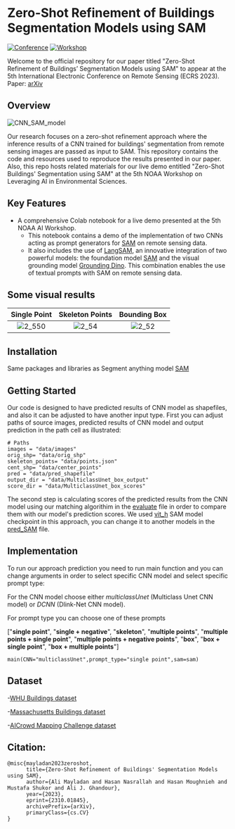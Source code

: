 # Zero-Shot Refinement of Buildings Segmentation Models using SAM  

[![Conference](https://img.shields.io/badge/ECRS-Conference-brightgreen)](https://ecrs2023.sciforum.net/)
[![Workshop](https://img.shields.io/badge/NOAA%20Workshop-5th%20AI%20Demo-blue)](https://noaaai2023.sched.com/)

Welcome to the official repository for our paper titled "Zero-Shot Refinement of Buildings’ Segmentation Models using SAM" to appear at the 5th International Electronic Conference on Remote Sensing (ECRS 2023).
Paper: [arXiv](https://arxiv.org/abs/2310.01845)
## Overview
![CNN_SAM_model](https://github.com/geoaigroup/GEOAI-ECRS2023/assets/74465885/b2f6f42c-69ff-47b7-81c2-448d5c1fc85e)

Our research focuses on  a zero-shot refinement approach where the inference results of a CNN trained for buildings' segmentation from remote sensing images are passed as input to SAM. This repository contains the code and resources used to reproduce the results presented in our paper. Also, this repo hosts related materials for our live demo entitled "Zero-Shot Buildings' Segmentation using SAM" at the 5th NOAA Workshop on Leveraging AI in Environmental Sciences.

## Key Features

- A comprehensive Colab notebook for a live demo presented at the 5th NOAA AI Workshop.
  - This notebook contains a demo of the implementation of two CNNs acting as prompt generators for [SAM](https://github.com/facebookresearch/segment-anything) on remote sensing data.
  - It also includes the use of [LangSAM](https://github.com/luca-medeiros/lang-segment-anything), an innovative integration of two powerful models: the foundation model [SAM](https://github.com/facebookresearch/segment-anything) and the visual grounding model [Grounding Dino]( https://github.com/IDEA-Research/GroundingDINO). This combination enables the use of textual prompts with SAM on remote sensing data.

## Some visual results

Single Point          |          Skeleton Points          |          Bounding Box          
:-------------------------:|:-------------------------:|:-------------------------:
![2_550](https://github.com/geoaigroup/GEOAI-ECRS2023/assets/74465885/06fd6fcf-c757-4fd6-aabc-7f7ddd28e97d) | ![2_54](https://github.com/geoaigroup/GEOAI-ECRS2023/assets/74465885/51021610-b256-46e8-8083-4c1ab351a835) | ![2_52](https://github.com/geoaigroup/GEOAI-ECRS2023/assets/74465885/3427e084-0668-4641-bfb5-eb0fccb47529)   

## Installation 
Same packages and libraries as Segment anything model [SAM](https://github.com/facebookresearch/segment-anything) 

## Getting Started
Our code is designed to have predicted results of CNN model as shapefiles, and also it can be adjusted to have another input type.
First you can adjust paths of source images, predicted results of CNN model and output prediction in the path cell as illustrated:    

```
# Paths
images = "data/images"
orig_shp= "data/orig_shp"
skeleton_points= "data/points.json"
cent_shp= "data/center_points"
pred = "data/pred_shapefile"
output_dir = "data/MulticlassUnet_box_output"
score_dir = "data/MulticlassUnet_box_scores"
```
The second step is calculating scores of the predicted results from the CNN model using our matching algorithim in the [evaluate](evaluate.py) file in order to compare them with our model's prediction scores.
We used [vit_h](https://dl.fbaipublicfiles.com/segment_anything/sam_vit_h_4b8939.pth) SAM model checkpoint in this approach, you can change it to another models in the [pred_SAM](pred_SAM.py) file.

## Implementation
To run our approach prediction you need to run main function and you can change arguments in order to select specific CNN model and select specific prompt type:

For the CNN model choose either *multiclassUnet* (Multiclass Unet CNN model) or *DCNN* (Dlink-Net CNN model).

For prompt type you can choose one of these prompts 

["**single point**", "**single + negative**", "**skeleton**", "**multiple points**", "**multiple points + single point**", "**multiple points + negative points**", "**box**", "**box + single point**", "**box + multiple points**"]

```
main(CNN="multiclassUnet",prompt_type="single point",sam=sam)

```

## Dataset

-[WHU Buildings dataset](http://gpcv.whu.edu.cn/data/building_dataset.html) 

-[Massachusetts Buildings dataset](https://www.cs.toronto.edu/~vmnih/data/)

-[AICrowd Mapping Challenge dataset](https://www.aicrowd.com/challenges/mapping-challenge#datasets)

## Citation:

```
@misc{mayladan2023zeroshot,
      title={Zero-Shot Refinement of Buildings' Segmentation Models using SAM}, 
      author={Ali Mayladan and Hasan Nasrallah and Hasan Moughnieh and Mustafa Shukor and Ali J. Ghandour},
      year={2023},
      eprint={2310.01845},
      archivePrefix={arXiv},
      primaryClass={cs.CV}
}
```
